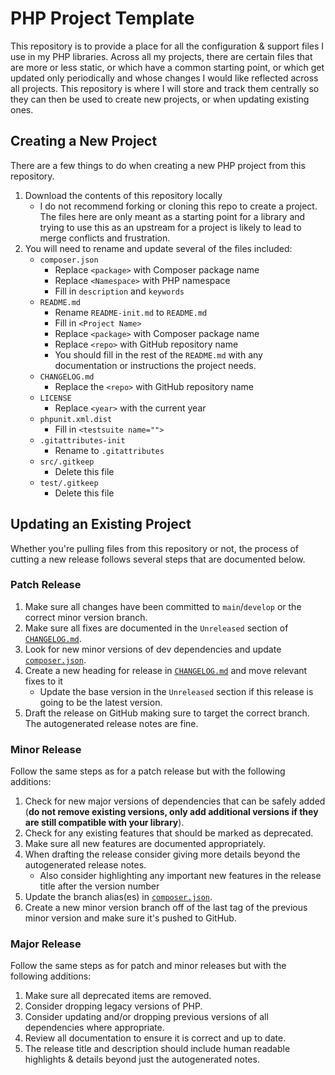 # PHP Project Template

This repository is to provide a place for all the configuration & support files I use in my PHP libraries. Across all my projects, there are certain files that are more or less static, or which have a common starting point, or which get updated only periodically and whose changes I would like reflected across all projects. This repository is where I will store and track them centrally so they can then be used to create new projects, or when updating existing ones.

## Creating a New Project

There are a few things to do when creating a new PHP project from this repository.

1. Download the contents of this repository locally
   - I do not recommend forking or cloning this repo to create a project. The files here are only meant as a starting point for a library and trying to use this as an upstream for a project is likely to lead to merge conflicts and frustration.
2. You will need to rename and update several of the files included:
   - `composer.json`
     - Replace `<package>` with Composer package name
     - Replace `<Namespace>` with PHP namespace
     - Fill in `description` and `keywords`
   - `README.md`
     - Rename `README-init.md` to `README.md`
     - Fill in `<Project Name>`
     - Replace `<package>` with Composer package name
     - Replace `<repo>` with GitHub repository name
     - You should fill in the rest of the `README.md` with any documentation or instructions the project needs.
   - `CHANGELOG.md`
     - Replace the `<repo>` with GitHub repository name
   - `LICENSE`
     - Replace `<year>` with the current year
   - `phpunit.xml.dist`
     - Fill in `<testsuite name="">`
   - `.gitattributes-init`
     - Rename to `.gitattributes`
   - `src/.gitkeep`
     - Delete this file
   - `test/.gitkeep`
     - Delete this file

## Updating an Existing Project

Whether you're pulling files from this repository or not, the process of cutting a new release follows several steps that are documented below.

### Patch Release

1. Make sure all changes have been committed to `main`/`develop` or the correct minor version branch.
2. Make sure all fixes are documented in the `Unreleased` section of [`CHANGELOG.md`](CHANGELOG.md).
3. Look for new minor versions of dev dependencies and update [`composer.json`](composer.json).
4. Create a new heading for release in [`CHANGELOG.md`](CHANGELOG.md) and move relevant fixes to it
   - Update the base version in the `Unreleased` section if this release is going to be the latest version.
5. Draft the release on GitHub making sure to target the correct branch. The autogenerated release notes are fine.

### Minor Release

Follow the same steps as for a patch release but with the following additions:

1. Check for new major versions of dependencies that can be safely added (**do not remove existing versions, only add additional versions if they are still compatible with your library**).
2. Check for any existing features that should be marked as deprecated.
3. Make sure all new features are documented appropriately.
4. When drafting the release consider giving more details beyond the autogenerated release notes.
   - Also consider highlighting any important new features in the release title after the version number
5. Update the branch alias(es) in [`composer.json`](composer.json).
6. Create a new minor version branch off of the last tag of the previous minor version and make sure it's pushed to GitHub.

### Major Release

Follow the same steps as for patch and minor releases but with the following additions:

1. Make sure all deprecated items are removed.
2. Consider dropping legacy versions of PHP.
3. Consider updating and/or dropping previous versions of all dependencies where appropriate.
4. Review all documentation to ensure it is correct and up to date.
5. The release title and description should include human readable highlights & details beyond just the autogenerated notes.
